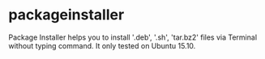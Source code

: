 # packageinstaller
Package Installer helps you to install '.deb', '.sh', 'tar.bz2' files via Terminal without typing command. It only tested on Ubuntu 15.10.
